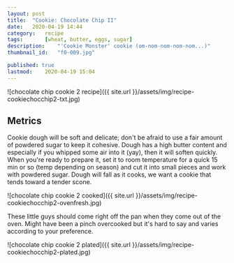 ```yaml
---
layout: post
title: 	"Cookie: Chocolate Chip II"
date:	2020-04-19 14:44
category:	recipe
tags:		[wheat, butter, eggs, sugar] 
description: 	"'Cookie Monster' cookie (om-nom-nom-nom-nom...)"
thumbnail_id:	"f0-009.jpg"

published: true
lastmod:	2020-04-19 15:04
---
```


![chocolate chip cookie 2 recipe]({{ site.url }}/assets/img/recipe-cookiechocchip2-txt.jpg)

## Metrics ##
<!--
rt5ret5vj6yuj658u5yj485yjjgthirt5yj ojo45hjjiuo5hrycorj6tocj45orkor5tyik6trjkyu657j5riiojthtykjyhhhrjrtkopu89iukn bvnm/n/nm/n//my0ig0uk9o6ou6i5iyok6yu7iuk768p68p-6`	`1CXC
?
DF./'G.'
G.D'RG. '.H;'.H'F;L.';TLF'H .,'TP[RL[TYLUJPYBIO0YP O06YIY9I0T8UIRT9O0TOU7065YI-056Y9I00000RETIR90EIT095I9RTY-0596Y05IB75067YU6V5 Y95OPJ7K7KOU6J7UKOPL TYUJL;KUOP6IO7PU86O7IO6Y89Y8YHLYU8T79UY0957U69045U0795UUUUUUUUUUUUUUUUUHIIIIIIIIIIIIIIIIIIIIIIIIIIIIIIIIIIIIIII]
elli 4/19/20
-->
Cookie dough will be soft and delicate; don't be afraid to use a fair amount of powdered sugar to keep it cohesive. Dough has a high butter content and especially if you whipped some air into it (yay), then it will soften quickly. When you're ready to prepare it, set it to room temperature for a quick 15 min or so (temp depending on season) and cut it into small pieces and work with powdered sugar. Dough will fall as it cooks, we want a cookie that tends toward a tender scone.

![chocolate chip cookie 2 cooked]({{ site.url }}/assets/img/recipe-cookiechocchip2-ovenfresh.jpg)

These little guys should come right off the pan when they come out of the oven. Might have been a pinch overcooked but it's hard to say and varies according to your preference.

![chocolate chip cookie 2 plated]({{ site.url }}/assets/img/recipe-cookiechocchip2-plated.jpg)

